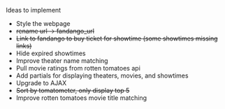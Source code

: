 Ideas to implement

- Style the webpage
- ~~rename url -> fandango_url~~
- ~~Link to fandango to buy ticket for showtime (some showtimes missing links)~~
- Hide expired showtimes
- Improve theater name matching
- Pull movie ratings from rotten tomatoes api
- Add partials for displaying theaters, movies, and showtimes
- Upgrade to AJAX
- ~~Sort by tomatometer, only display top 5~~
- Improve rotten tomatoes movie title matching
